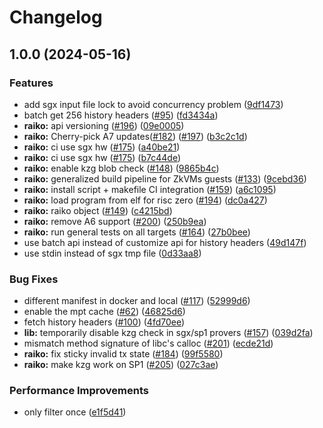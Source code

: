 # Changelog

## 1.0.0 (2024-05-16)


### Features

* add sgx input file lock to avoid concurrency problem ([9df1473](https://github.com/d1onys1us/raiko/commit/9df147394aa5e2c48a92364fcc037191faa914fd))
* batch get 256 history headers ([#95](https://github.com/d1onys1us/raiko/issues/95)) ([fd3434a](https://github.com/d1onys1us/raiko/commit/fd3434aa72766e9cb0a74e20a2bfe784743ebbe2))
* **raiko:** api versioning ([#196](https://github.com/d1onys1us/raiko/issues/196)) ([09e0005](https://github.com/d1onys1us/raiko/commit/09e0005d66d6e86d38381cab19c3990c1b0b7bae))
* **raiko:** Cherry-pick A7 updates([#182](https://github.com/d1onys1us/raiko/issues/182)) ([#197](https://github.com/d1onys1us/raiko/issues/197)) ([b3c2c1d](https://github.com/d1onys1us/raiko/commit/b3c2c1d9136348004f0a8653538cadf2743e8873))
* **raiko:** ci use sgx hw ([#175](https://github.com/d1onys1us/raiko/issues/175)) ([a40be21](https://github.com/d1onys1us/raiko/commit/a40be21d33d94414e4dc6259e17939785be69204))
* **raiko:** ci use sgx hw ([#175](https://github.com/d1onys1us/raiko/issues/175)) ([b7c44de](https://github.com/d1onys1us/raiko/commit/b7c44dedb784b39df9cbd7c87277f8355fa2fd50))
* **raiko:** enable kzg blob check ([#148](https://github.com/d1onys1us/raiko/issues/148)) ([9865b4c](https://github.com/d1onys1us/raiko/commit/9865b4cb91a56cbf0678d494cbea624f6ef0b067))
* **raiko:** generalized build pipeline for ZkVMs guests ([#133](https://github.com/d1onys1us/raiko/issues/133)) ([9cebd36](https://github.com/d1onys1us/raiko/commit/9cebd36a44c7243195b9cc1ef72ef2e949157dc1))
* **raiko:** install script + makefile CI integration ([#159](https://github.com/d1onys1us/raiko/issues/159)) ([a6c1095](https://github.com/d1onys1us/raiko/commit/a6c10953326b449127f6dcda2b92d2b1747c7f2d))
* **raiko:** load program from elf for risc zero ([#194](https://github.com/d1onys1us/raiko/issues/194)) ([dc0a427](https://github.com/d1onys1us/raiko/commit/dc0a4279cb8ad13cce54ce5ef182fe57509a6e3a))
* **raiko:** raiko object ([#149](https://github.com/d1onys1us/raiko/issues/149)) ([c4215bd](https://github.com/d1onys1us/raiko/commit/c4215bde45675d57e7a16f32107146b3b9756e75))
* **raiko:** remove A6 support ([#200](https://github.com/d1onys1us/raiko/issues/200)) ([250b9ea](https://github.com/d1onys1us/raiko/commit/250b9ea21760442230573246a307c12816f42491))
* **raiko:** run general tests on all targets ([#164](https://github.com/d1onys1us/raiko/issues/164)) ([27b0bee](https://github.com/d1onys1us/raiko/commit/27b0beeaace5b93d1d32ac9b13da0722793fafeb))
* use batch api instead of customize api for history headers ([49d147f](https://github.com/d1onys1us/raiko/commit/49d147f54fc187a0cffd1767af47fcc5783496a6))
* use stdin instead of sgx tmp file ([0d33aa8](https://github.com/d1onys1us/raiko/commit/0d33aa81fadeab27e45e6632defa0e0d8ce293d4))


### Bug Fixes

* different manifest in docker and local ([#117](https://github.com/d1onys1us/raiko/issues/117)) ([52999d6](https://github.com/d1onys1us/raiko/commit/52999d664a44ad86f4a69392f76353fc656821ff))
* enable the mpt cache ([#62](https://github.com/d1onys1us/raiko/issues/62)) ([46825d6](https://github.com/d1onys1us/raiko/commit/46825d66a2edfc8ce0e2acfb2e6e272645d79956))
* fetch history headers ([#100](https://github.com/d1onys1us/raiko/issues/100)) ([4fd70ee](https://github.com/d1onys1us/raiko/commit/4fd70eee7b5a64173549d3e466ab4bd7fbf2a33b))
* **lib:** temporarily disable kzg check in sgx/sp1 provers ([#157](https://github.com/d1onys1us/raiko/issues/157)) ([039d2fa](https://github.com/d1onys1us/raiko/commit/039d2fae62a7ec7d66c40d73cc1a47c65bf87c23))
* mismatch method signature of libc's calloc ([#201](https://github.com/d1onys1us/raiko/issues/201)) ([ecde21d](https://github.com/d1onys1us/raiko/commit/ecde21da99ceeb273c3df736a152e9e6ab5ea23d))
* **raiko:** fix sticky invalid tx state ([#184](https://github.com/d1onys1us/raiko/issues/184)) ([99f5580](https://github.com/d1onys1us/raiko/commit/99f558088437af32e76e04d0529ea0715a163d40))
* **raiko:** make kzg work on SP1 ([#205](https://github.com/d1onys1us/raiko/issues/205)) ([027c3ae](https://github.com/d1onys1us/raiko/commit/027c3aee910a7a0cae1dec4eb19b7865d4aa5c0d))


### Performance Improvements

* only filter once ([e1f5d41](https://github.com/d1onys1us/raiko/commit/e1f5d411a496a6d563ae8db61b164a0b77928884))
